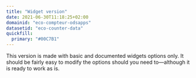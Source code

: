 ```yaml
---
title: "Widget version"
date: 2021-06-30T11:18:25+02:00
domainid: "eco-compteur-odsapps"
datasetid: "eco-counter-data"
quickfill:
  primary: "#00C7B1"
---
```


This version is made with basic and documented widgets options only. It should be fairly easy to modify the options should you need to—although it is ready to work as is.
